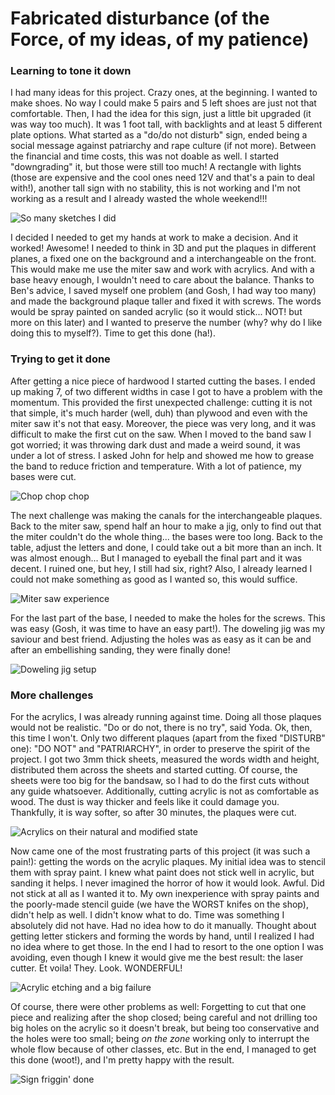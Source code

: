 # Fabricated disturbance (of the Force, of my ideas, of my patience)

### Learning to tone it down
I had many ideas for this project. Crazy ones, at the beginning. I wanted to make shoes. No way I could make 5 pairs and 5 left shoes are just not that comfortable. Then, I had the idea for this sign, just a little bit upgraded (it was way too much). It was 1 foot tall, with backlights and at least 5 different plate options. What started as a "do/do not disturb" sign, ended being a social message against patriarchy and rape culture (if not more). Between the financial and time costs, this was not doable as well. I started "downgrading" it, but those were still too much! A rectangle with lights (those are expensive and the cool ones need 12V and that's a pain to deal with!), another tall sign with no stability, this is not working and I'm not working as a result and I already wasted the whole weekend!!!

![So many sketches I did](fab0201_notes.gif)

I decided I needed to get my hands at work to make a decision. And it worked! Awesome! I needed to think in 3D and put the plaques in different planes, a fixed one on the background and a interchangeable on the front. This would make me use the miter saw and work with acrylics. And with a base heavy enough, I wouldn't need to care about the balance. Thanks to Ben's advice, I saved myself one problem (and Gosh, I had way too many) and made the background plaque taller and fixed it with screws. The words would be spray painted on sanded acrylic (so it would stick... NOT! but more on this later) and I wanted to preserve the number (why? why do I like doing this to myself?). Time to get this done (ha!).


### Trying to get it done
After getting a nice piece of hardwood I started cutting the bases. I ended up making 7, of two different widths in case I got to have a problem with the momentum. This provided the first unexpected challenge: cutting it  is not that simple, it's much harder (well, duh) than plywood and even with the miter saw it's not that easy.  Moreover, the piece was very long, and it was difficult to make the first cut on the saw. When I moved to the band saw I got worried; it was throwing dark dust and  made a weird sound, it was under a lot of stress. I asked John for help and showed me how to grease the band to reduce friction and temperature. With a lot of patience, my bases were cut.

![Chop chop chop](fab0202_wood.gif)

The next challenge was making the canals for the interchangeable plaques. Back to the miter saw, spend half an hour to make a jig, only to find out that the miter couldn't do the whole thing... the bases were too long. Back to the table, adjust the letters and done, I could take out a bit more than an inch. It was almost enough... But I managed to eyeball the final part and it was decent. I ruined one, but hey, I still had six, right? Also, I already learned I could not make something as good as I wanted so, this would suffice.

![Miter saw experience](fab0203_miter.gif)

For the last part of the base, I needed to make the holes for the screws. This was easy (Gosh, it was time to have an easy part!). The doweling jig was my saviour and best friend. Adjusting the holes was as easy as it can be and after an embellishing sanding, they were finally done!

![Doweling jig setup](fab0204_jig.jpg)


### More challenges
For the acrylics, I was already running against time. Doing all those plaques would not be realistic. "Do or do not, there is no try", said Yoda. Ok, then, this time I won't. Only two different plaques (apart from the fixed "DISTURB" one): "DO NOT" and "PATRIARCHY", in order to preserve the spirit of the project. I got two 3mm thick sheets, measured the words width and height, distributed them across the sheets and started cutting. Of course, the sheets were too big for the bandsaw, so I had to do the first cuts without any guide whatsoever. Additionally, cutting acrylic is not as comfortable as wood. The dust is way thicker and feels like it could damage you. Thankfully, it is way softer, so after 30 minutes, the plaques were cut.

![Acrylics on their natural and modified state](fab0205_acr.gif)

Now came one of the most frustrating parts of this project (it was such a pain!): getting the words on the acrylic plaques. My initial idea was to stencil them with spray paint. I knew what paint does not stick well in acrylic, but sanding it helps. I never imagined the horror of how it would look. Awful. Did not stick at all as I wanted it to. My own inexperience with spray paints and the poorly-made stencil guide (we have the WORST knifes on the shop), didn't help as well. I didn't know what to do. Time was something I absolutely did not have. Had no idea how to do it manually. Thought about getting letter stickers and forming the words by hand, until I realized I had no idea where to get those. In the end I had to resort to the one option I was avoiding, even though I knew it would give me the best result: the laser cutter. Et voila! They. Look. WONDERFUL!

![Acrylic etching and a big failure](fab0206_plaque.gif)

Of course, there were other problems as well: Forgetting to cut that one piece and realizing after the shop closed; being careful and not drilling too big holes on the acrylic so it doesn't break, but being too conservative and the holes were too small; being *on the zone* working only to interrupt the whole flow because of other classes, etc. But in the end, I managed to get this done (woot!), and I'm pretty happy with the result.

![Sign friggin' done](fab0207_final.jpg)
